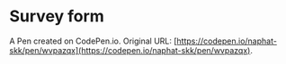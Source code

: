 # Survey form

A Pen created on CodePen.io. Original URL: [https://codepen.io/naphat-skk/pen/wvpazqx](https://codepen.io/naphat-skk/pen/wvpazqx).

